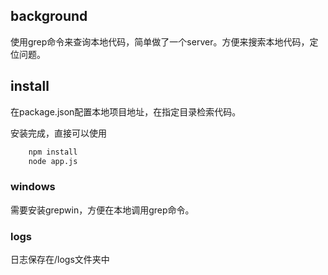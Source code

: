 ## background
使用grep命令来查询本地代码，简单做了一个server。方便来搜索本地代码，定位问题。

## install
在package.json配置本地项目地址，在指定目录检索代码。

安装完成，直接可以使用

```bash
	npm install
	node app.js
```

### windows
需要安装grepwin，方便在本地调用grep命令。

### logs
日志保存在/logs文件夹中
